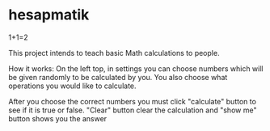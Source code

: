 # hesapmatik
1+1=2

This project intends to teach basic Math calculations to people.

How it works:
On the left top, in settings you can choose numbers which will be given randomly to be calculated by you. You also choose what operations you would like to calculate.

After you choose the correct numbers you must click "calculate" button to see if it is true or false.
"Clear" button clear the calculation and "show me" button shows you the answer 
